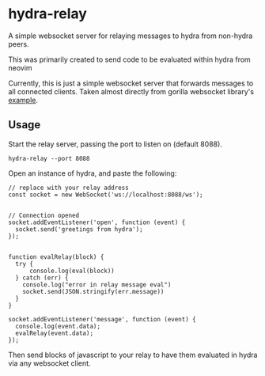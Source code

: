# hydra-relay

A simple websocket server for relaying messages to hydra from non-hydra peers.

This was primarily created to send code to be evaluated within hydra from
neovim

Currently, this is just a simple websocket server that forwards messages to all
connected clients. Taken almost directly from gorilla websocket library's
[example](https://github.com/gorilla/websocket/tree/master/examples/chat).

## Usage

Start the relay server, passing the port to listen on (default 8088).

```
hydra-relay --port 8088
```

Open an instance of hydra, and paste the following:

```
// replace with your relay address
const socket = new WebSocket('ws://localhost:8088/ws'); 


// Connection opened
socket.addEventListener('open', function (event) {
  socket.send('greetings from hydra');
});


function evalRelay(block) {
  try {
	  console.log(eval(block))
  } catch (err) {
    console.log("error in relay message eval")
    socket.send(JSON.stringify(err.message))
  }
}

socket.addEventListener('message', function (event) {
  console.log(event.data);
  evalRelay(event.data);
});
```

Then send blocks of javascript to your relay to have them evaluated in hydra via
any websocket client.







